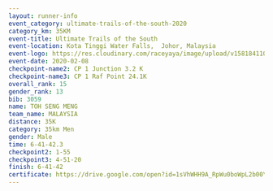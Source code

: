 ```yaml
--- 
layout: runner-info 
event_category: ultimate-trails-of-the-south-2020 
category_km: 35KM 
event-title: Ultimate Trails of the South 
event-location: Kota Tinggi Water Falls,  Johor, Malaysia 
event-logo: https://res.cloudinary.com/raceyaya/image/upload/v1581841103/logo/2020/ultimate-trails-2020_i93dfj.jpg 
event-date: 2020-02-08 
checkpoint-name2: CP 1 Junction 3.2 K 
checkpoint-name3: CP 1 Raf Point 24.1K 
overall_rank: 15
gender_rank: 13
bib: 3059
name: TOH SENG MENG
team_name: MALAYSIA
distance: 35K
category: 35km Men
gender: Male
time: 6-41-42.3
checkpoint2: 1-55
checkpoint3: 4-51-20
finish: 6-41-42
certificate: https://drive.google.com/open?id=1sVhWHH9A_RpWu0boWpL2b00Y65kHDDmM
--- 
```


